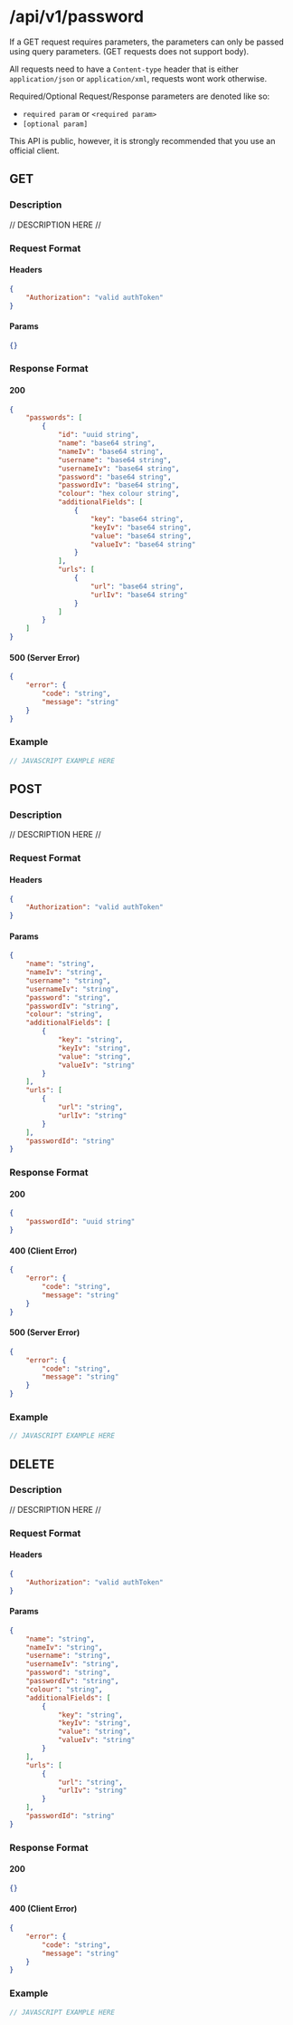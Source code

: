 # /api/v1/password
If a GET request requires parameters, the parameters can only be passed using query parameters. (GET requests does not support body).

All requests need to have a `Content-type` header that is either `application/json` or `application/xml`, requests wont work otherwise. 

Required/Optional Request/Response parameters are denoted like so:
- `required param` or `<required param>`
- `[optional param]` 

This API is public, however, it is strongly recommended that you use an official client.

## GET
### Description
// DESCRIPTION HERE //

### Request Format
#### Headers
```json
{
    "Authorization": "valid authToken"
}
```

#### Params
```json
{}
```

### Response Format
#### 200
```json
{
    "passwords": [
        {
            "id": "uuid string",
            "name": "base64 string",
            "nameIv": "base64 string",
            "username": "base64 string",
            "usernameIv": "base64 string",
            "password": "base64 string",
            "passwordIv": "base64 string",
            "colour": "hex colour string",
            "additionalFields": [
                {
                    "key": "base64 string",
                    "keyIv": "base64 string",
                    "value": "base64 string",
                    "valueIv": "base64 string"
                }
            ],
            "urls": [
                {
                    "url": "base64 string",
                    "urlIv": "base64 string"
                }
            ]
        }
    ]
}
```
#### 500 (Server Error)
```json
{
    "error": {
        "code": "string",
        "message": "string"
    }
}
```

### Example
```javascript
// JAVASCRIPT EXAMPLE HERE
```

## POST
### Description
// DESCRIPTION HERE //

### Request Format
#### Headers
```json
{
    "Authorization": "valid authToken"
}
```

#### Params
```json
{
    "name": "string",
    "nameIv": "string",
    "username": "string",
    "usernameIv": "string",
    "password": "string",
    "passwordIv": "string",
    "colour": "string",
    "additionalFields": [
        {
            "key": "string",
            "keyIv": "string",
            "value": "string",
            "valueIv": "string"
        }
    ],
    "urls": [
        {
            "url": "string",
            "urlIv": "string"
        }
    ],
    "passwordId": "string"
}
```

### Response Format
#### 200
```json
{
    "passwordId": "uuid string"
}
```
#### 400 (Client Error)
```json
{
    "error": {
        "code": "string",
        "message": "string"
    }
}
```
#### 500 (Server Error)
```json
{
    "error": {
        "code": "string",
        "message": "string"
    }
}
```

### Example
```javascript
// JAVASCRIPT EXAMPLE HERE
```

## DELETE
### Description
// DESCRIPTION HERE //

### Request Format
#### Headers
```json
{
    "Authorization": "valid authToken"
}
```

#### Params
```json
{
    "name": "string",
    "nameIv": "string",
    "username": "string",
    "usernameIv": "string",
    "password": "string",
    "passwordIv": "string",
    "colour": "string",
    "additionalFields": [
        {
            "key": "string",
            "keyIv": "string",
            "value": "string",
            "valueIv": "string"
        }
    ],
    "urls": [
        {
            "url": "string",
            "urlIv": "string"
        }
    ],
    "passwordId": "string"
}
```

### Response Format
#### 200
```json
{}
```
#### 400 (Client Error)
```json
{
    "error": {
        "code": "string",
        "message": "string"
    }
}
```

### Example
```javascript
// JAVASCRIPT EXAMPLE HERE
```